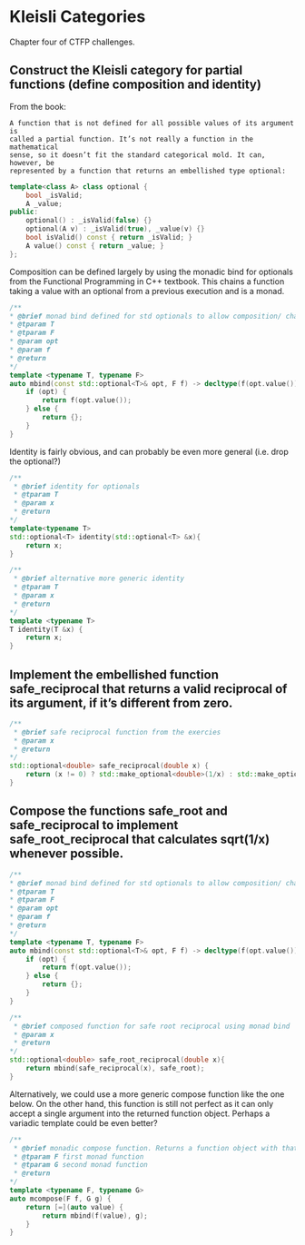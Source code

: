 # Kleisli Categories
Chapter four of CTFP challenges.

## Construct the Kleisli category for partial functions (define composition and identity)

From the book:
```
A function that is not defined for all possible values of its argument is
called a partial function. It’s not really a function in the mathematical
sense, so it doesn’t fit the standard categorical mold. It can, however, be
represented by a function that returns an embellished type optional:
```

```cpp
template<class A> class optional {
    bool _isValid;
    A _value;
public:
    optional() : _isValid(false) {}
    optional(A v) : _isValid(true), _value(v) {}
    bool isValid() const { return _isValid; }
    A value() const { return _value; }
};
```

Composition can be defined largely by using the monadic bind for optionals from the Functional Programming in C++ textbook. This chains a function taking a value with an optional from a previous execution and is a monad.

```cpp
/**
* @brief monad bind defined for std optionals to allow composition/ chaining
* @tparam T 
* @tparam F 
* @param opt 
* @param f 
* @return 
*/
template <typename T, typename F>
auto mbind(const std::optional<T>& opt, F f) -> decltype(f(opt.value())) {
    if (opt) {
        return f(opt.value());
    } else {
        return {};
    }
}
```

Identity is fairly obvious, and can probably be even more general (i.e. drop the optional?)

```cpp
/**
 * @brief identity for optionals
 * @tparam T 
 * @param x 
 * @return 
*/
template<typename T>
std::optional<T> identity(std::optional<T> &x){
    return x;
}

/**
 * @brief alternative more generic identity
 * @tparam T 
 * @param x 
 * @return 
*/
template <typename T>
T identity(T &x) {
    return x;
}
```



## Implement the embellished function safe_reciprocal that returns a valid reciprocal of its argument, if it’s different from zero.

```cpp
/**
 * @brief safe reciprocal function from the exercies
 * @param x 
 * @return 
*/
std::optional<double> safe_reciprocal(double x) {
    return (x != 0) ? std::make_optional<double>(1/x) : std::make_optional<double>();
}
```

## Compose the functions safe_root and safe_reciprocal to implement safe_root_reciprocal that calculates sqrt(1/x) whenever possible.

```cpp
/**
* @brief monad bind defined for std optionals to allow composition/ chaining
* @tparam T 
* @tparam F 
* @param opt 
* @param f 
* @return 
*/
template <typename T, typename F>
auto mbind(const std::optional<T>& opt, F f) -> decltype(f(opt.value())) {
    if (opt) {
        return f(opt.value());
    } else {
        return {};
    }
}

/**
 * @brief composed function for safe root reciprocal using monad bind
 * @param x 
 * @return 
*/
std::optional<double> safe_root_reciprocal(double x){
    return mbind(safe_reciprocal(x), safe_root);
}
```

Alternatively, we could use a more generic compose function like the one below. On the other hand, this function is still not perfect as it can only accept a single argument into the returned function object. Perhaps a variadic template could be even better?
```cpp
/**
 * @brief monadic compose function. Returns a function object with that returns an instance of the monad type
 * @tparam F first monad function 
 * @tparam G second monad function
 * @return 
*/
template <typename F, typename G>
auto mcompose(F f, G g) {
    return [=](auto value) {
        return mbind(f(value), g);
    }
}
```